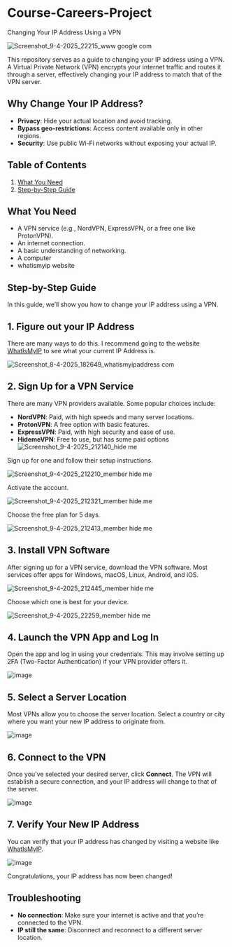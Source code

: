 # Course-Careers-Project 
Changing Your IP Address Using a VPN

![Screenshot_9-4-2025_22215_www google com](https://github.com/user-attachments/assets/c9ae6400-da1f-4bf9-ab27-05eb3fcff258)

This repository serves as a guide to changing your IP address using a VPN. A Virtual Private Network (VPN) encrypts your internet traffic and routes it through a server, effectively changing your IP address to match that of the VPN server. 

## Why Change Your IP Address?
- **Privacy**: Hide your actual location and avoid tracking.
- **Bypass geo-restrictions**: Access content available only in other regions.
- **Security**: Use public Wi-Fi networks without exposing your actual IP.

## Table of Contents
1. [What You Need](#what-you-need)
2. [Step-by-Step Guide](#step-by-step-guide)

## What You Need
- A VPN service (e.g., NordVPN, ExpressVPN, or a free one like ProtonVPN).
- An internet connection.
- A basic understanding of networking.
- A computer
- whatismyip website

## Step-by-Step Guide

In this guide, we’ll show you how to change your IP address using a VPN. 


## 1. Figure out your IP Address
There are many ways to do this. I recommend going to the website [WhatIsMyIP](https://www.whatismyip.com) to see what your current IP Address is. 

![Screenshot_8-4-2025_182649_whatismyipaddress com](https://github.com/user-attachments/assets/100edb04-9470-4e75-a76f-908b5cac571c)


## 2. Sign Up for a VPN Service
There are many VPN providers available. Some popular choices include:
- **NordVPN**: Paid, with high speeds and many server locations.
- **ProtonVPN**: A free option with basic features.
- **ExpressVPN**: Paid, with high security and ease of use.
- **HidemeVPN**: Free to use, but has some paid options
  ![Screenshot_9-4-2025_212140_hide me](https://github.com/user-attachments/assets/04b8137b-38b0-4d2a-a17c-062977735c5e)


Sign up for one and follow their setup instructions.

![Screenshot_9-4-2025_212210_member hide me](https://github.com/user-attachments/assets/e5870f2f-1994-4041-8994-3978d0b497a0)

Activate the account.

![Screenshot_9-4-2025_212321_member hide me](https://github.com/user-attachments/assets/2efb92ab-f661-4280-a98f-d1077cc0a382)

Choose the free plan for 5 days.

![Screenshot_9-4-2025_212413_member hide me](https://github.com/user-attachments/assets/e6106ca3-e4a4-4e82-8d98-26f8fbc4e156)

## 3. Install VPN Software
After signing up for a VPN service, download the VPN software. Most services offer apps for Windows, macOS, Linux, Android, and iOS.

![Screenshot_9-4-2025_212445_member hide me](https://github.com/user-attachments/assets/2528ffa7-6707-4928-87f3-52e3f2eec82e)

Choose which one is best for your device.

![Screenshot_9-4-2025_22259_member hide me](https://github.com/user-attachments/assets/328c6628-d5ef-488c-8d5d-709caf97d37f)



## 4. Launch the VPN App and Log In
Open the app and log in using your credentials. This may involve setting up 2FA (Two-Factor Authentication) if your VPN provider offers it.

![image](https://github.com/user-attachments/assets/1421cfe4-96bb-49dd-987f-36eb5bd1a677)


## 5. Select a Server Location
Most VPNs allow you to choose the server location. Select a country or city where you want your new IP address to originate from.

![image](https://github.com/user-attachments/assets/09262e6c-6b96-4624-9d28-34403a1eaa50)


## 6. Connect to the VPN
Once you’ve selected your desired server, click **Connect**. The VPN will establish a secure connection, and your IP address will change to that of the server.

![image](https://github.com/user-attachments/assets/a4ca3835-5884-44cb-aadd-067ebc280fe0)


## 7. Verify Your New IP Address
You can verify that your IP address has changed by visiting a website like [WhatIsMyIP](https://www.whatismyip.com).

![image](https://github.com/user-attachments/assets/59fc1503-487d-446b-8c39-75374217fd16)


Congratulations, your IP address has now been changed!

## Troubleshooting
- **No connection**: Make sure your internet is active and that you’re connected to the VPN.
- **IP still the same**: Disconnect and reconnect to a different server location.


